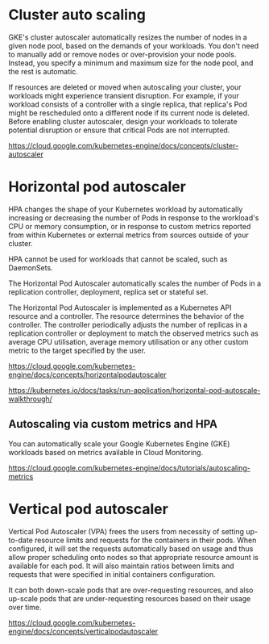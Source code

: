 # Cluster auto scaling

GKE's cluster autoscaler automatically resizes the number of nodes in a given node pool, based on the demands of your workloads. You don't need to manually add or remove nodes or over-provision your node pools. Instead, you specify a minimum and maximum size for the node pool, and the rest is automatic.

If resources are deleted or moved when autoscaling your cluster, your workloads might experience transient disruption. For example, if your workload consists of a controller with a single replica, that replica's Pod might be rescheduled onto a different node if its current node is deleted. Before enabling cluster autoscaler, design your workloads to tolerate potential disruption or ensure that critical Pods are not interrupted.

https://cloud.google.com/kubernetes-engine/docs/concepts/cluster-autoscaler

# Horizontal pod autoscaler 

HPA changes the shape of your Kubernetes workload by automatically increasing or decreasing the number of Pods in response to the workload's CPU or memory consumption, or in response to custom metrics reported from within Kubernetes or external metrics from sources outside of your cluster.

HPA cannot be used for workloads that cannot be scaled, such as DaemonSets.

The Horizontal Pod Autoscaler automatically scales the number of Pods in a replication controller, deployment, replica set or stateful set.

The Horizontal Pod Autoscaler is implemented as a Kubernetes API resource and a controller. The resource determines the behavior of the controller. The controller periodically adjusts the number of replicas in a replication controller or deployment to match the observed metrics such as average CPU utilisation, average memory utilisation or any other custom metric to the target specified by the user.

https://cloud.google.com/kubernetes-engine/docs/concepts/horizontalpodautoscaler

https://kubernetes.io/docs/tasks/run-application/horizontal-pod-autoscale-walkthrough/


## Autoscaling via custom metrics and HPA

You can automatically scale your Google Kubernetes Engine (GKE) workloads based on metrics available in Cloud Monitoring. 

https://cloud.google.com/kubernetes-engine/docs/tutorials/autoscaling-metrics

# Vertical pod autoscaler 

Vertical Pod Autoscaler (VPA) frees the users from necessity of setting up-to-date resource limits and requests for the containers in their pods. When configured, it will set the requests automatically based on usage and thus allow proper scheduling onto nodes so that appropriate resource amount is available for each pod. It will also maintain ratios between limits and requests that were specified in initial containers configuration.

It can both down-scale pods that are over-requesting resources, and also up-scale pods that are under-requesting resources based on their usage over time.

https://cloud.google.com/kubernetes-engine/docs/concepts/verticalpodautoscaler
